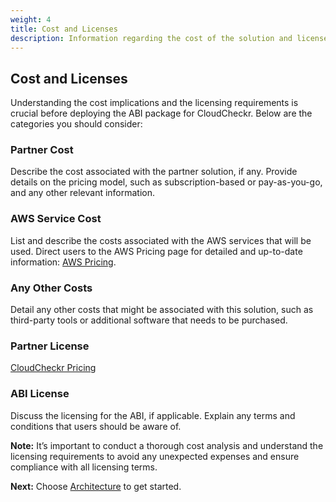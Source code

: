 ```yaml
---
weight: 4
title: Cost and Licenses
description: Information regarding the cost of the solution and licenses required.
---
```


## Cost and Licenses

Understanding the cost implications and the licensing requirements is crucial before deploying the ABI package for CloudCheckr. Below are the categories you should consider:

### Partner Cost

Describe the cost associated with the partner solution, if any. Provide details on the pricing model, such as subscription-based or pay-as-you-go, and any other relevant information.

### AWS Service Cost

List and describe the costs associated with the AWS services that will be used. Direct users to the AWS Pricing page for detailed and up-to-date information: [AWS Pricing](https://aws.amazon.com/pricing/).

### Any Other Costs

Detail any other costs that might be associated with this solution, such as third-party tools or additional software that needs to be purchased.

### Partner License

[CloudCheckr Pricing](https://aws.amazon.com/marketplace/pp/prodview-s3pimhbls2qpm)

### ABI License

Discuss the licensing for the ABI, if applicable. Explain any terms and conditions that users should be aware of.

**Note:** It’s important to conduct a thorough cost analysis and understand the licensing requirements to avoid any unexpected expenses and ensure compliance with all licensing terms.

**Next:** Choose [Architecture](/architecture/index.html) to get started.
